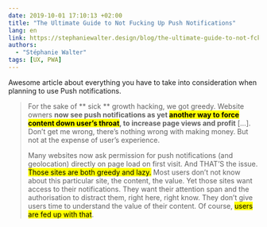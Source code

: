 ```yaml
---
date: 2019-10-01 17:10:13 +02:00
title: "The Ultimate Guide to Not Fucking Up Push Notifications"
lang: en
link: https://stephaniewalter.design/blog/the-ultimate-guide-to-not-fck-up-push-notifications/
authors:
  - "Stéphanie Walter"
tags: [UX, PWA]
---
```


Awesome article about everything you have to take into consideration when planning to use Push notifications.

> For the sake of ** sick ** growth hacking, we got greedy. Website owners **now see push notifications as yet <mark>another way to force content down user’s throat</mark>, to increase page views and profit** […]. Don’t get me wrong, there’s nothing wrong with making money. But not at the expense of user’s experience.
>
> Many websites now ask permission for push notifications (and geolocation) directly on page load on first visit. And THAT’S the issue. <mark>Those sites are both greedy and lazy.</mark> Most users don’t not know about this particular site, the content, the value. Yet those sites want access to their notifications. They want their attention span and the authorisation to distract them, right here, right know. They don’t give users time to understand the value of their content. Of course, <mark>users are fed up with that</mark>.
